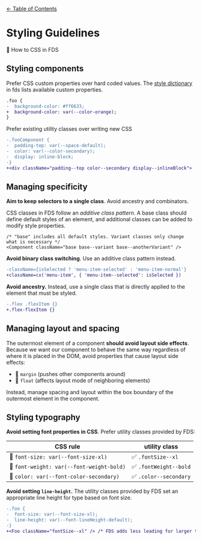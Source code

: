 [&larr; Table of Contents](../CONTRIBUTING.md)

# Styling Guidelines
🎨 How to CSS in FDS

## Styling components

Prefer CSS custom properties over hard coded values. The [style dictionary](https://cbinsights.github.io/form-design-system/fds-dictionary/) in fds lists available custom properties.

```diff
.foo {
-  background-color: #ff6633;
+  background-color: var(--color-orange);
}
```

Prefer existing utility classes over writing new CSS

```diff
-.fooComponent {
-  padding-top: var(--space-default);
-  color: var(--color-secondary);
-  display: inline-block;
-}
+<div className="padding--top color--secondary display--inlineBlock">
```

## Managing specificity
**Aim to keep selectors to a single class**. Avoid ancestry and combinators.

CSS classes in FDS follow an _additive class pattern_. A base class should define default
styles of an element, and additional classes can be added to modify style properties.

```
/* "base" includes all default styles. Variant classes only change what is necessary */
<Component className="base base--variant base--anotherVariant" />
```

**Avoid binary class switching**. Use an additive class pattern instead.

```diff
-className={isSelected ? 'menu-item-selected' : 'menu-item-normal'}
+className=cx('menu-item', { 'menu-item--selected': isSelected })
```

**Avoid ancestry.** Instead, use a single class that is directly applied to the element that must be
styled.

```diff
-.flex .flexItem {}
+.flex-flexItem {}
```

## Managing layout and spacing
The outermost element of a component **should avoid layout side effects**. Because we want
our component to behave the same way regardless of where it is placed in the DOM, avoid
properties that cause layout side effects:

- 🚫 `margin` (pushes other components around)
- 🚫 `float` (affects layout mode of neighboring elements)

Instead, manage spacing and layout within the box boundary of the outermost element in the
component.


## Styling typography

**Avoid setting font properties in CSS**. Prefer utility classes provided by FDS:

CSS rule                                   | utility class
------------------------------------------ | --------------------
🚫 `font-size: var(--font-size-xl)`        | ✅ `.fontSize--xl`
🚫 `font-weight: var(--font-weight-bold)`  | ✅ `.fontWeight--bold`
🚫 `color: var(--font-color-secondary)`    | ✅ `.color--secondary`

**Avoid setting `line-height`.** The utility classes provided by FDS set an appropriate
line height for type based on font size.

```diff
-.foo {
-  font-size: var(--font-size-xl);
-  line-height: var(--font-lineHeight-default);
-}
+<Foo className="fontSize--xl" /> /* FDS adds less leading for larger text; more leading for smaller text */
```
